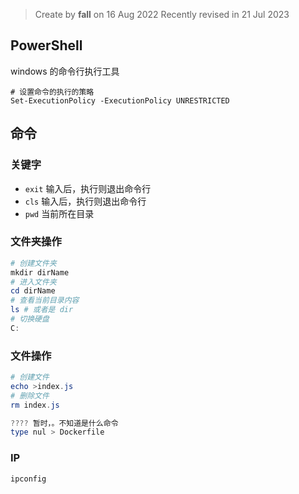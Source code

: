 > Create by **fall** on 16 Aug 2022
> Recently revised in 21 Jul 2023

## PowerShell

windows 的命令行执行工具

```shell
# 设置命令的执行的策略
Set-ExecutionPolicy -ExecutionPolicy UNRESTRICTED
```





## 命令

### 关键字

- `exit` 输入后，执行则退出命令行
- `cls` 输入后，执行则退出命令行
- `pwd` 当前所在目录

### 文件夹操作

```powershell
# 创建文件夹
mkdir dirName
# 进入文件夹
cd dirName
# 查看当前目录内容
ls # 或者是 dir
# 切换硬盘 
C:
```

### 文件操作

```powershell
# 创建文件
echo >index.js
# 删除文件
rm index.js
```



```powershell
???? 暂时，。不知道是什么命令
type nul > Dockerfile
```

### IP

```powershell
ipconfig
```

